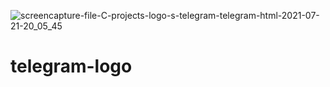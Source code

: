 ![screencapture-file-C-projects-logo-s-telegram-telegram-html-2021-07-21-20_05_45](https://user-images.githubusercontent.com/87796579/126903005-61a21097-3ac2-499f-8a90-27c1f2a912fb.png)
# telegram-logo

